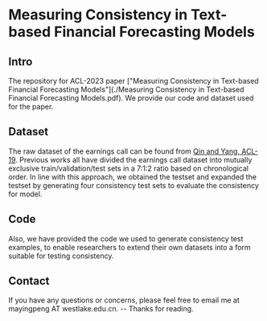 # Measuring Consistency in Text-based Financial Forecasting Models

<!--  If you find this repository help your research, please cite our following paper: Linyi Yang, Yingpeng Ma, Yue Zhang. Measuring Consistency in Text-based Financial Forecasting Models. -->

## Intro
The repository for ACL-2023 paper ["Measuring Consistency in Text-based Financial Forecasting Models"](./Measuring Consistency in Text-based Financial Forecasting Models.pdf).
We provide our code and dataset used for the paper. 

## Dataset
The raw dataset of the earnings call can be found from [Qin and Yang, ACL-19](https://github.com/GeminiLn/EarningsCall_Dataset).
Previous works all have divided the earnings call dataset into mutually exclusive train/validation/test sets in a 7:1:2 ratio based on chronological order. 
In line with this approach, we obtained the testset and expanded the testset by generating four consistency test sets to evaluate the consistency for model.

## Code
Also, we have provided the code we used to generate consistency test examples, to enable researchers to extend their own datasets into a form suitable for testing consistency.

## Contact
If you have any questions or concerns, please feel free to email me at mayingpeng AT westlake.edu.cn.  -- Thanks for reading.
